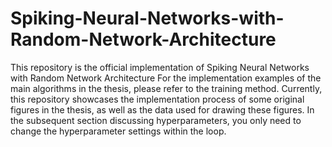 # Spiking-Neural-Networks-with-Random-Network-Architecture
This repository is the official implementation of  Spiking Neural Networks with Random Network Architecture
For the implementation examples of the main algorithms in the thesis, please refer to the training method. 
Currently, this repository showcases the implementation process of some original figures in the thesis, as well as the data used for drawing these figures. 
In the subsequent section discussing hyperparameters, you only need to change the hyperparameter settings within the loop.  
